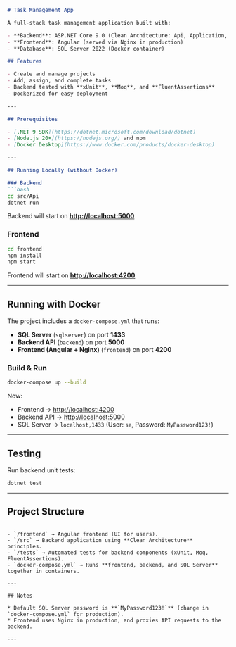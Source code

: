 
````markdown
# Task Management App

A full-stack task management application built with:

- **Backend**: ASP.NET Core 9.0 (Clean Architecture: Api, Application, Domain, Infrastructure)
- **Frontend**: Angular (served via Nginx in production)
- **Database**: SQL Server 2022 (Docker container)

## Features

- Create and manage projects
- Add, assign, and complete tasks
- Backend tested with **xUnit**, **Moq**, and **FluentAssertions**
- Dockerized for easy deployment

---

## Prerequisites

- [.NET 9 SDK](https://dotnet.microsoft.com/download/dotnet)  
- [Node.js 20+](https://nodejs.org/) and npm  
- [Docker Desktop](https://www.docker.com/products/docker-desktop)  

---

## Running Locally (without Docker)

### Backend
```bash
cd src/Api
dotnet run
````

Backend will start on **[http://localhost:5000](http://localhost:5000)**

### Frontend

```bash
cd frontend
npm install
npm start
```

Frontend will start on **[http://localhost:4200](http://localhost:4200)**

---

## Running with Docker

The project includes a `docker-compose.yml` that runs:

* **SQL Server** (`sqlserver`) on port **1433**
* **Backend API** (`backend`) on port **5000**
* **Frontend (Angular + Nginx)** (`frontend`) on port **4200**

### Build & Run

```bash
docker-compose up --build
```

Now:

* Frontend → [http://localhost:4200](http://localhost:4200)
* Backend API → [http://localhost:5000](http://localhost:5000)
* SQL Server → `localhost,1433` (User: `sa`, Password: `MyPassword123!`)

---

## Testing

Run backend unit tests:

```bash
dotnet test
```

---

## Project Structure

```

- `/frontend` → Angular frontend (UI for users).  
- `/src` → Backend application using **Clean Architecture** principles.  
- `/tests` → Automated tests for backend components (xUnit, Moq, FluentAssertions).  
- `docker-compose.yml` → Runs **frontend, backend, and SQL Server** together in containers.  

---

## Notes

* Default SQL Server password is **`MyPassword123!`** (change in `docker-compose.yml` for production).
* Frontend uses Nginx in production, and proxies API requests to the backend.

---
